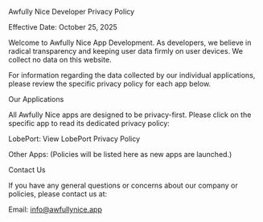 Awfully Nice Developer Privacy Policy

Effective Date: October 25, 2025

Welcome to Awfully Nice App Development. As developers, we believe in radical transparency and keeping user data firmly on user devices. We collect no data on this website.

For information regarding the data collected by our individual applications, please review the specific privacy policy for each app below.

Our Applications

All Awfully Nice apps are designed to be privacy-first. Please click on the specific app to read its dedicated privacy policy:

LobePort: View LobePort Privacy Policy

Other Apps: (Policies will be listed here as new apps are launched.)

Contact Us

If you have any general questions or concerns about our company or policies, please contact us at:

Email: info@awfullynice.app
